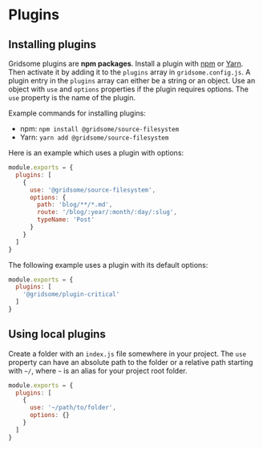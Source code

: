 # Plugins

## Installing plugins

Gridsome plugins are **npm packages**. Install a plugin with [npm](https://www.npmjs.com/get-npm) or [Yarn](https://yarnpkg.com). Then activate it by adding it to the `plugins` array in `gridsome.config.js`. A plugin entry in the `plugins` array can either be a string or an object. Use an object with `use` and `options` properties if the plugin requires options. The `use` property is the name of the plugin.

Example commands for installing plugins:

- npm: `npm install @gridsome/source-filesystem`
- Yarn: `yarn add @gridsome/source-filesystem`

Here is an example which uses a plugin with options:

```js
module.exports = {
  plugins: [
    {
      use: '@gridsome/source-filesystem',
      options: {
        path: 'blog/**/*.md',
        route: '/blog/:year/:month/:day/:slug',
        typeName: 'Post'
      }
    }
  ]
}
```

The following example uses a plugin with its default options:

```js
module.exports = {
  plugins: [
    '@gridsome/plugin-critical'
  ]
}
```

## Using local plugins

Create a folder with an `index.js` file somewhere in your project. The `use` property can have an absolute path to the folder or a relative path starting with `~/`, where `~` is an alias for your project root folder.

```js
module.exports = {
  plugins: [
    {
      use: '~/path/to/folder',
      options: {}
    }
  ]
}
```
